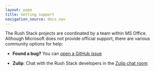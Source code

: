 ```yaml
---
layout: page
title: Getting support
navigation_source: docs_nav
---
```


The Rush Stack projects are coordinated by a team within MS Office.  Although Microsoft does not provide
official support, there are various community options for help:

- **Found a bug?** You can [open a GitHub issue](https://github.com/microsoft/rushstack/issues)

- **Zulip**: Chat with the Rush Stack developers in the [Zulip chat room](https://rushstack.zulipchat.com/)
